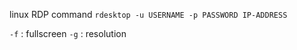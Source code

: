 linux RDP command
`rdesktop -u USERNAME -p PASSWORD IP-ADDRESS`

`-f` : fullscreen
`-g` : resolution